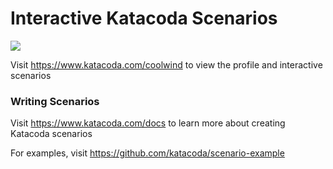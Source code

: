 # Interactive Katacoda Scenarios

[![](http://shields.katacoda.com/katacoda/coolwind/count.svg)](https://www.katacoda.com/coolwind "Get your profile on Katacoda.com")

Visit https://www.katacoda.com/coolwind to view the profile and interactive scenarios

### Writing Scenarios
Visit https://www.katacoda.com/docs to learn more about creating Katacoda scenarios

For examples, visit https://github.com/katacoda/scenario-example
